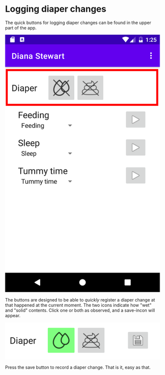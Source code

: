 # Logging diaper changes

The quick buttons for logging diaper changes can be found in the upper part
of the app.

![Location of the diaper chnage buttons](images/diaper_change_buttons.png)

The buttons are designed to be able to _quickly_ register a diaper change at
that happened at the current moment. The two icons indicate how "wet"
and "solid" contents. Click one or both as observed, and a save-incon will
appear.

![Diaper change save button](images/diaper_save_button.png)

Press the save button to record a diaper change. That is it, easy as that.